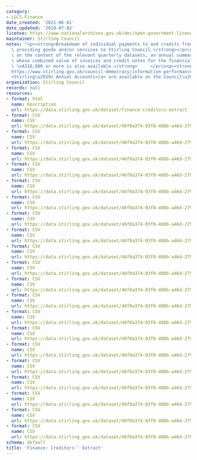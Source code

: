 ```yaml
---
category:
- LGCS Finance
date_created: '2021-06-01'
date_updated: '2019-07-02'
license: https://www.nationalarchives.gov.uk/doc/open-government-licence/version/3/
maintainer: Stirling Council
notes: "<p><strong>Breakdown of individual payments to and credits from suppliers\
  \ providing goods and/or services to Stirling Council.</strong></p>\n<p><strong>Based\
  \ on the content of the relevant quarterly datasets, an annual summary of suppliers\
  \ whose combined value of invoices and credit notes for the financial year totals\
  \ \xA310,000 or more is also available.</strong>     </p>\n<p><strong><a href=\"\
  https://www.stirling.gov.uk/council-democracy/information-performance-statistics/annual-accounts/\"\
  >Stirling\u2019s Annual Accounts</a> are available on the Council\u2019s website.</strong></p>"
organization: Stirling Council
records: null
resources:
- format: html
  name: Description
  url: https://data.stirling.gov.uk/dataset/finance-creditors-extract
- format: CSV
  name: CSV
  url: https://data.stirling.gov.uk/dataset/46f0a374-03f0-408b-a46d-27953b0551f6/resource/3c21b0c6-c031-4aaf-a22e-3569457b7192/download/20200622-efinancials-trade-creditors-30.09.2017-v1.0.csv
- format: CSV
  name: CSV
  url: https://data.stirling.gov.uk/dataset/46f0a374-03f0-408b-a46d-27953b0551f6/resource/494faa8b-7cd8-406d-81fa-3adf53599e30/download/20200622-efinancials-trade-creditors-31.12.2017-v1.0.csv
- format: CSV
  name: CSV
  url: https://data.stirling.gov.uk/dataset/46f0a374-03f0-408b-a46d-27953b0551f6/resource/0a3d5454-c269-4dd6-ad54-1114c57aa9c5/download/20200622-efinancials-trade-creditors-31.03.2018-v1.0.csv
- format: CSV
  name: CSV
  url: https://data.stirling.gov.uk/dataset/46f0a374-03f0-408b-a46d-27953b0551f6/resource/36cd81be-bf18-472f-8064-c42ce028baad/download/20200623-efinancials-trade-creditors-30.06.2018-v1.0.csv
- format: CSV
  name: CSV
  url: https://data.stirling.gov.uk/dataset/46f0a374-03f0-408b-a46d-27953b0551f6/resource/41d67a8e-7c33-4618-84cc-5e3b226315e0/download/20200623-efinancials-trade-creditors-30.09.2018-v1.0.csv
- format: CSV
  name: CSV
  url: https://data.stirling.gov.uk/dataset/46f0a374-03f0-408b-a46d-27953b0551f6/resource/9ee2c414-bb9f-4bf2-8df0-ec912516ce9b/download/20200623-efinancials-trade-creditors-31.12.2018-v1.0.csv
- format: CSV
  name: CSV
  url: https://data.stirling.gov.uk/dataset/46f0a374-03f0-408b-a46d-27953b0551f6/resource/baf635e2-ef3e-4c16-835a-79fb563df3ec/download/20200623-efinancials-trade-creditors-31.03.2019-v1.0.csv
- format: CSV
  name: CSV
  url: https://data.stirling.gov.uk/dataset/46f0a374-03f0-408b-a46d-27953b0551f6/resource/37ee1b39-defb-4b5c-90b6-582223358e5e/download/20200623-10k-plus-fye-31.03.2019.csv
- format: CSV
  name: CSV
  url: https://data.stirling.gov.uk/dataset/46f0a374-03f0-408b-a46d-27953b0551f6/resource/c5b7d083-601a-4562-8ad6-1598124b4f2c/download/20200622-efinancials-trade-creditors-30.06.2017-v1.0.csv
- format: CSV
  name: CSV
  url: https://data.stirling.gov.uk/dataset/46f0a374-03f0-408b-a46d-27953b0551f6/resource/ee165e1a-847b-456c-97df-bbefe0ed508b/download/20200622-10k-plus-fye-31.03.2018.csv
- format: CSV
  name: CSV
  url: https://data.stirling.gov.uk/dataset/46f0a374-03f0-408b-a46d-27953b0551f6/resource/67adf38e-ee88-40c1-84bf-eaa40034b8aa/download/20200623-efinancials-trade-creditors-30.06.2019-v1.0.csv
- format: CSV
  name: CSV
  url: https://data.stirling.gov.uk/dataset/46f0a374-03f0-408b-a46d-27953b0551f6/resource/7282cc2f-6386-4c99-bc9f-790e15946805/download/20200623-efinancials-trade-creditors-30.09.2019-v1.0.csv
- format: CSV
  name: CSV
  url: https://data.stirling.gov.uk/dataset/46f0a374-03f0-408b-a46d-27953b0551f6/resource/bf63868f-345e-46c4-b8cb-d7d7dc391924/download/20200623-efinancials-trade-creditors-31.12.2019-v1.0.csv
- format: CSV
  name: CSV
  url: https://data.stirling.gov.uk/dataset/46f0a374-03f0-408b-a46d-27953b0551f6/resource/e1b63939-f09f-4eaa-bd6c-b2110567552e/download/20200626-efinancials-trade-creditors-31.03.2020-v1.0.csv
- format: CSV
  name: CSV
  url: https://data.stirling.gov.uk/dataset/46f0a374-03f0-408b-a46d-27953b0551f6/resource/88cd3cfe-875c-4fad-8ae9-615e5fa8cbe6/download/20210601-efinancials-trade-creditors-30.06.2020-v2.0.csv
- format: CSV
  name: CSV
  url: https://data.stirling.gov.uk/dataset/46f0a374-03f0-408b-a46d-27953b0551f6/resource/31c437ec-810d-459f-b251-6c7873fccf72/download/20210601-efinancials-trade-creditors-30.09.2020-v2.0.csv
- format: CSV
  name: CSV
  url: https://data.stirling.gov.uk/dataset/46f0a374-03f0-408b-a46d-27953b0551f6/resource/8de04c41-7c03-43b6-9fbe-7feb8d405b10/download/20210601-efinancials-trade-creditors-31.12.2020-v2.0.csv
- format: CSV
  name: CSV
  url: https://data.stirling.gov.uk/dataset/46f0a374-03f0-408b-a46d-27953b0551f6/resource/63fbc96f-d40d-4d2e-bde4-116b0ece7558/download/20210419-10k-plus-fye-31.03.2020.csv
- format: CSV
  name: CSV
  url: https://data.stirling.gov.uk/dataset/46f0a374-03f0-408b-a46d-27953b0551f6/resource/ce9136a3-b177-47e1-ae00-6e96ecd8cf45/download/20210601-efinancials-trade-creditors-31.03.2021-v2.0.csv
- format: CSV
  name: CSV
  url: https://data.stirling.gov.uk/dataset/46f0a374-03f0-408b-a46d-27953b0551f6/resource/4451ceb2-a9af-4052-bbe1-0ced7ddb7ffb/download/20210601-10k-plus-fye-31.03.2021-v2.0.csv
schema: default
title: 'Finance: Creditors'' Extract'
---
```

